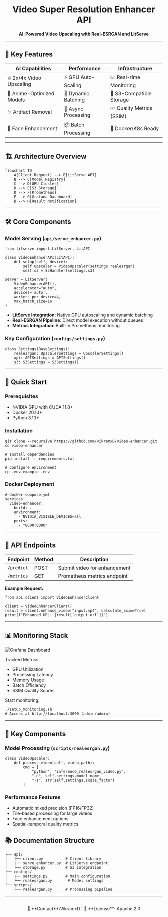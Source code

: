 
<div align='center'>

# Video Super Resolution Enhancer API  
<strong>AI-Powered Video Upscaling with Real-ESRGAN and LitServe</strong>    
</div>

---

## 🚀 Key Features

| **AI Capabilities**          | **Performance**              | **Infrastructure**        |
|-------------------------------|-------------------------------|----------------------------|
| 🔥 2x/4x Video Upscaling      | ⚡ GPU Auto-Scaling           | 📊 Real-time Monitoring    |
| 🎨 Anime-Optimized Models     | 🚀 Dynamic Batching           | 🔐 S3-Compatible Storage   |
| ✨ Artifact Removal           | 🔄 Async Processing           | 📈 Quality Metrics (SSIM)  |
| 🤖 Face Enhancement           | 📦 Batch Processing           | 🐳 Docker/K8s Ready       |

---

## 🏗 Architecture Overview

```
flowchart TD
    A[Client Request] --> B[LitServe API]
    B --> C[Model Registry]
    C --> D[GPU Cluster]
    D --> E[S3 Storage]
    D --> F[Prometheus]
    F --> G[Grafana Dashboard]
    B --> H[Result Notification]
```

---

## 🛠 Core Components

### Model Serving (`api/serve_enhancer.py`)
```
from litserve import LitServer, LitAPI

class VideoEnhancerAPI(LitAPI):
    def setup(self, device):
        self.upscaler = VideoUpscaler(settings.realesrgan)
        self.s3 = S3Handler(settings.s3)

server = LitServer(
    VideoEnhancerAPI(),
    accelerator="auto",
    devices='auto',
    workers_per_device=4,
    max_batch_size=16
)
```
- **LitServe Integration**: Native GPU autoscaling and dynamic batching
- **Real-ESRGAN Pipeline**: Direct model execution without queues
- **Metrics Integration**: Built-in Prometheus monitoring

### Key Configuration (`configs/settings.py`)
```
class Settings(BaseSettings):
    realesrgan: UpscalerSettings = UpscalerSettings()
    api: APISettings = APISettings()
    s3: S3Settings = S3Settings()
```

---

## 🚀 Quick Start

### Prerequisites
- NVIDIA GPU with CUDA 11.8+
- Docker 20.10+
- Python 3.10+

### Installation
```
git clone --recursive https://github.com/vikramxD/video-enhancer.git
cd video-enhancer

# Install dependencies
pip install -r requirements.txt

# Configure environment
cp .env.example .env
```

### Docker Deployment
```
# docker-compose.yml
services:
  video-enhancer:
    build: .
    environment:
      - NVIDIA_VISIBLE_DEVICES=all
    ports:
      - "8000:8000"
```

---

## 📡 API Endpoints

| Endpoint          | Method | Description                     |
|--------------------|--------|---------------------------------|
| `/predict`        | POST   | Submit video for enhancement    |
| `/metrics`        | GET    | Prometheus metrics endpoint     |

**Example Request:**
```
from api.client import VideoEnhancerClient

client = VideoEnhancerClient()
result = client.enhance_video("input.mp4", calculate_ssim=True)
print(f"Enhanced URL: {result['output_url']}")
```

---

## 📊 Monitoring Stack

![Grafana Dashboard](https://placehold.co/800x400/EEE/31343C?text=Video+Enhancer+Metrics)

Tracked Metrics:
- GPU Utilization
- Processing Latency
- Memory Usage
- Batch Efficiency
- SSIM Quality Scores

Start monitoring:
```
./setup_monitoring.sh
# Access at http://localhost:3000 (admin/admin)
```

---

## 🧩 Key Components

### Model Processing (`scripts/realesrgan.py`)
```
class VideoUpscaler:
    def process_video(self, video_path):
        cmd = [
            "python", "inference_realesrgan_video.py",
            "-n", self.settings.model_name,
            "-s", str(self.settings.scale_factor)
        ]
```

### Performance Features
- Automatic mixed precision (FP16/FP32)
- Tile-based processing for large videos
- Face enhancement options
- Spatial-temporal quality metrics


## 📚 Documentation Structure

```
├── api/
│   ├── client.py          # Client library
│   ├── serve_enhancer.py  # LitServe endpoint
│   └── storage.py         # S3 integration
├── configs/
│   ├── settings.py        # Main configuration
│   └── realesrgan.py       # Model settings
└── scripts/
    └── realesrgan.py      # Processing pipeline
```

---

<div align="center">
  <br>
  📧 **Contact**:VikramxD | 📄 **License**: Apache 2.0
